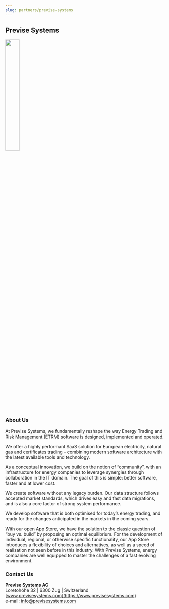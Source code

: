 ```yaml
---
slug: partners/previse-systems
---
```


## Previse Systems

<a href="https://previsesystems.com"><img src="/img/partner/PVS_Logo_rgb.jpg" width="30%" /></a>

### About Us
At Previse Systems, we fundamentally reshape the way Energy Trading and Risk Management (ETRM) software is designed, implemented and operated.

We offer a highly performant SaaS solution for European electricity, natural gas and certificates trading – combining modern software architecture with the latest available tools and technology.

As a conceptual innovation, we build on the notion of “community”, with an infrastructure for energy companies to leverage synergies through collaboration in the IT domain. The goal of this is simple: better software, faster and at lower cost.

We create software without any legacy burden. Our data structure follows accepted market standards, which drives easy and fast data migrations, and is also a core factor of strong system performance.

We develop software that is both optimised for today’s energy trading, and ready for the changes anticipated in the markets in the coming years.

With our open App Store, we have the solution to the classic question of “buy vs. build” by proposing an optimal equilibrium. For the development of individual, regional, or otherwise specific functionality, our App Store introduces a flexibility of choices and alternatives, as well as a speed of realisation not seen before in this industry.
With Previse Systems, energy companies are well equipped to master the challenges of a fast evolving environment.

### Contact Us

**Previse Systems AG**<br />
Loretohöhe 32 | 6300 Zug | Switzerland<br />
[www.previsesystems.com](https://www.previsesystems.com)<br />
e-mail: info@previsesystems.com
